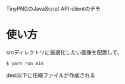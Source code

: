 TinyPNGのJavaScript API-clientのデモ

# 使い方

srcディレクトリに最適化したい画像を配置して、

```
$ yarn run min
```

dest以下に圧縮ファイルが作成される
